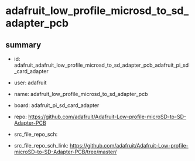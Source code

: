 # adafruit_low_profile_microsd_to_sd_adapter_pcb
 
## summary 
* id: adafruit_adafruit_low_profile_microsd_to_sd_adapter_pcb_adafruit_pi_sd_card_adapter
* user: adafruit
* name: adafruit_low_profile_microsd_to_sd_adapter_pcb
* board: adafruit_pi_sd_card_adapter
* repo: https://github.com/adafruit/Adafruit-Low-profile-microSD-to-SD-Adapter-PCB



* src_file_repo_sch: 
* src_file_repo_sch_link: https://github.com/adafruit/Adafruit-Low-profile-microSD-to-SD-Adapter-PCB/tree/master/






